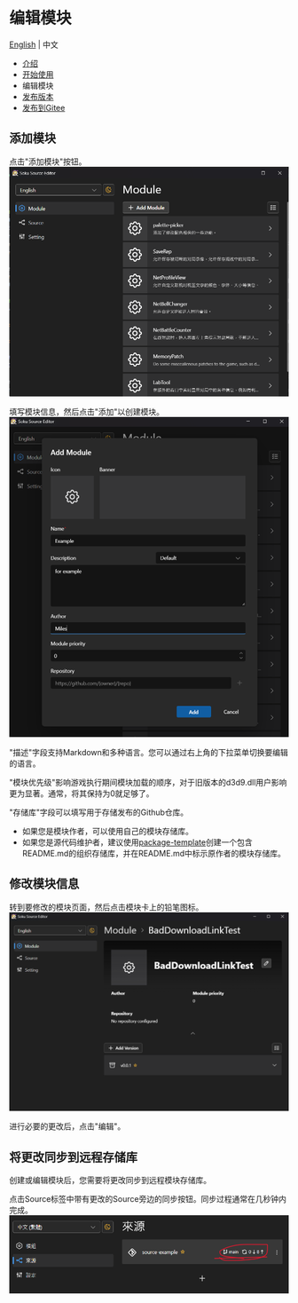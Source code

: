 # 编辑模块
[English](../en/edit-module.md) | 中文  
  
- [介绍](./introduction.md)
- [开始使用](./getting-started.md)
- 编辑模块
- [发布版本](./release-version.md)
- [发布到Gitee](./release-on-gitee.md)

## 添加模块
点击"添加模块"按钮。
![edit-module1](./edit-module(1).png)
  
填写模块信息，然后点击"添加"以创建模块。
![edit-module2](./edit-module(2).png)

"描述"字段支持Markdown和多种语言。您可以通过右上角的下拉菜单切换要编辑的语言。  
  
"模块优先级"影响游戏执行期间模块加载的顺序，对于旧版本的d3d9.dll用户影响更为显著。通常，将其保持为0就足够了。  
  
"存储库"字段可以填写用于存储发布的Github仓库。  
- 如果您是模块作者，可以使用自己的模块存储库。  
- 如果您是源代码维护者，建议使用[package-template](https://github.com/soku-cn/package-template)创建一个包含README.md的组织存储库，并在README.md中标示原作者的模块存储库。

## 修改模块信息
转到要修改的模块页面，然后点击模块卡上的铅笔图标。
![edit-module3](./edit-module(3).png)  

进行必要的更改后，点击"编辑"。

## 将更改同步到远程存储库
创建或编辑模块后，您需要将更改同步到远程模块存储库。

点击Source标签中带有更改的Source旁边的同步按钮。同步过程通常在几秒钟内完成。
![edit-module5](./sync.png)
